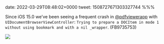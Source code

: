 date: 2022-03-29T08:48:02+0000
tweet: 1508727671303327744
%%%

Since iOS 15.0 we’ve been seeing a frequent crash in [@pdfviewerapp](https://twitter.com/pdfviewerapp) with `UIDocumentBrowserViewController`: `Trying to prepare a DOCItem in mode 1 without using bookmark and with a nil _wrapper`. (FB9735753)

![](FPAT0O5XMAEO9zd.jpg)
